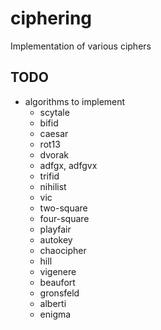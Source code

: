 # ciphering
Implementation of various ciphers

## TODO

  - algorithms to implement
    - scytale
    - bifid
    - caesar
    - rot13
    - dvorak
    - adfgx, adfgvx
    - trifid
    - nihilist
    - vic
    - two-square
    - four-square
    - playfair
    - autokey
    - chaocipher
    - hill
    - vigenere
    - beaufort
    - gronsfeld
    - alberti
    - enigma
